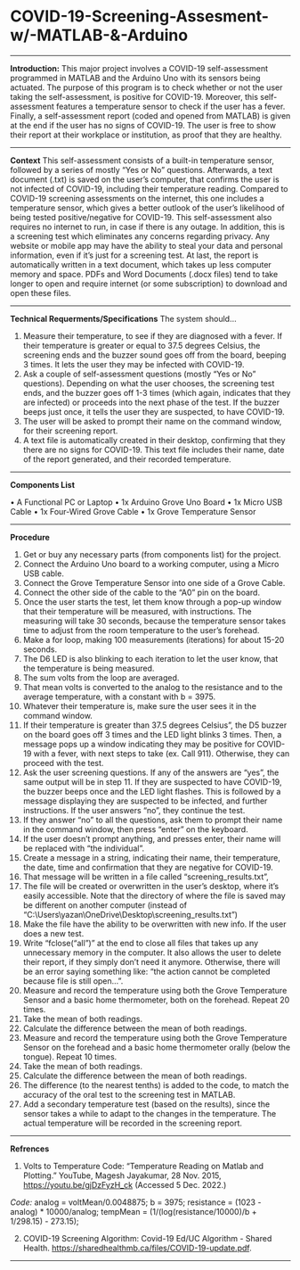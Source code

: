 # COVID-19-Screening-Assesment-w/-MATLAB-&-Arduino
_________________________________________________________________________________________________________________________________________________________________________
**Introduction:** 
This major project involves a COVID-19 self-assessment programmed in MATLAB and the Arduino Uno with its sensors being actuated. The purpose of this program is to check whether or not the user taking the self-assessment, is positive for COVID-19. Moreover, this self-assessment features a temperature sensor to check if the user has a fever. Finally, a self-assessment report (coded and opened from MATLAB) is given at the end if the user has no signs of COVID-19. The user is free to show their report at their workplace or institution, as proof that they are healthy.
_________________________________________________________________________________________________________________________________________________________________________
**Context**
This self-assessment consists of a built-in temperature sensor, followed by a series of mostly “Yes or No” questions. Afterwards, a text document (.txt) is saved on the user’s computer, that confirms the user is not infected of COVID-19, including their temperature reading. Compared to COVID-19 screening assessments on the internet, this one includes a temperature sensor, which gives a better outlook of the user’s likelihood of being tested positive/negative for COVID-19. This self-assessment also requires no internet to run, in case if there is any outage. In addition, this is a screening test which eliminates any concerns regarding privacy. Any website or mobile app may have the ability to steal your data and personal information, even if it’s just for a screening test. At last, the report is automatically written in a text document, which takes up less computer memory and space. PDFs and Word Documents (.docx files) tend to take longer to open and require internet (or some subscription) to download and open these files.
_________________________________________________________________________________________________________________________________________________________________________
**Technical Requerments/Specifications**
The system should…
1.	Measure their temperature, to see if they are diagnosed with a fever. If their temperature is greater or equal to 37.5 degrees Celsius, the screening ends and the buzzer sound goes off from the board, beeping 3 times. It lets the user they may be infected with COVID-19.
2.	Ask a couple of self-assessment questions (mostly “Yes or No” questions). Depending on what the user chooses, the screening test ends, and the buzzer goes off 1-3 times (which again, indicates that they are infected) or proceeds into the next phase of the test. If the buzzer beeps just once, it tells the user they are suspected, to have COVID-19.
3.	The user will be asked to prompt their name on the command window, for their screening report.
4.	A text file is automatically created in their desktop, confirming that they there are no signs for COVID-19. This text file includes their name, date of the report generated, and their recorded temperature.

_______________________________________________________________________________________________________________________________________________________________________
**Components List**

•	A Functional PC or Laptop
•	1x Arduino Grove Uno Board
•	1x Micro USB Cable
•	1x Four-Wired Grove Cable
•	1x Grove Temperature Sensor 
_______________________________________________________________________________________________________________________________________________________________________
**Procedure**
1.	Get or buy any necessary parts (from components list) for the project.
2.	Connect the Arduino Uno board to a working computer, using a Micro USB cable.
3.	Connect the Grove Temperature Sensor into one side of a Grove Cable.
4.	Connect the other side of the cable to the “A0” pin on the board.
5.	Once the user starts the test, let them know through a pop-up window that their temperature will be measured, with instructions. The measuring will take 30 seconds, because the temperature sensor takes time to adjust from the room temperature to the user’s forehead.
6.	Make a for loop, making 100 measurements (iterations) for about 15-20 seconds.
7.	The D6 LED is also blinking to each iteration to let the user know, that the temperature is being measured.
8.	The sum volts from the loop are averaged.
9.	That mean volts is converted to the analog to the resistance and to the average temperature, with a constant with b = 3975. 
10.	Whatever their temperature is, make sure the user sees it in the command window.
11.	If their temperature is greater than 37.5 degrees Celsius”, the D5 buzzer on the board goes off 3 times and the LED light blinks 3 times. Then, a message pops up a window indicating they may be positive for COVID-19 with a fever, with next steps to take (ex. Call 911). Otherwise, they can proceed with the test.
12.	Ask the user screening questions. If any of the answers are “yes”, the same output will be in step 11.  If they are suspected to have COVID-19, the buzzer beeps once and the LED light flashes. This is followed by a message displaying they are suspected to be infected, and further instructions. If the user answers “no”, they continue the test. 
13.	If they answer “no” to all the questions, ask them to prompt their name in the command window, then press “enter” on the keyboard. 
14.	If the user doesn’t prompt anything, and presses enter, their name will be replaced with “the individual”. 
15.	Create a message in a string, indicating their name, their temperature, the date, time and confirmation that they are negative for COVID-19.
16.	That message will be written in a file called “screening_results.txt”, 
17.	The file will be created or overwritten in the user’s desktop, where it’s easily accessible. Note that the directory of where the file is saved may be different on another computer (instead of “C:\Users\yazan\OneDrive\Desktop\screening_results.txt”)
18.	Make the file have the ability to be overwritten with new info. If the user does a new test. 
19.	Write “fclose(“all”)” at the end to close all files that takes up any unnecessary memory in the computer. It also allows the user to delete their report, if they simply don’t need it anymore. Otherwise, there will be an error saying something like: “the action cannot be completed because file is still open…”. 
20.	Measure and record the temperature using both the Grove Temperature Sensor and a basic home thermometer, both on the forehead. Repeat 20 times.
21.	Take the mean of both readings.
22.	Calculate the difference between the mean of both readings.
23.	Measure and record the temperature using both the Grove Temperature Sensor on the forehead and a basic home thermometer orally (below the tongue). Repeat 10 times.
24.	Take the mean of both readings.
25.	Calculate the difference between the mean of both readings.
26.	The difference (to the nearest tenths) is added to the code, to match the accuracy of the oral test to the screening test in MATLAB.
27.	Add a secondary temperature test (based on the results), since the sensor takes a while to adapt to the changes in the temperature. The actual temperature will be recorded in the screening report.
_______________________________________________________________________________________________________________________________________________________________________
**Refrences**
1. Volts to Temperature Code: “Temperature Reading on Matlab and Plotting.” YouTube, Magesh Jayakumar, 28 Nov. 2015, https://youtu.be/gjDzFyzH_ck (Accessed 5 Dec. 2022.)

*Code:*
analog = voltMean/0.0048875;
b = 3975;
resistance = (1023 - analog) * 10000/analog;
tempMean = (1/(log(resistance/10000)/b + 1/298.15) - 273.15);

2. COVID-19 Screening Algorithm: Covid-19 Ed/UC Algorithm - Shared Health. https://sharedhealthmb.ca/files/COVID-19-update.pdf. 
_______________________________________________________________________________________________________________________________________________________________________

